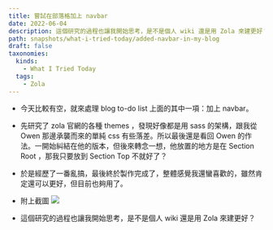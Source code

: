 ```yaml
---
title: 嘗試在部落格加上 navbar
date: 2022-06-04
description: 這個研究的過程也讓我開始思考，是不是個人 wiki 還是用 Zola 來建更好？
path: snapshots/what-i-tried-today/added-navbar-in-my-blog
draft: false
taxonomies:
  kinds: 
    - What I Tried Today
  tags: 
    - Zola
---
```


* 今天比較有空，就來處理 blog to-do list 上面的其中一項：加上 navbar。

* 先研究了 zola 官網的各種 themes ，發現好像都是用 sass 的架構，跟我從 Owen 那邊承襲而來的單純 css 有些落差。所以最後還是看回 Owen 的作法。一開始糾結在他的版本，但後來轉念一想，他放置的地方是在 Section Root ，那我只要放到 Section Top 不就好了？

* 於是經歷了一番亂搞，最後終於製作完成了，整體感覺我還蠻喜歡的，雖然肯定還可以更好，但目前也夠用了。

* 附上截圖 ![](https://pinchlime-screenshots.s3.ap-northeast-1.amazonaws.com/blog-navbar_9OSlVQ.webp)

* 這個研究的過程也讓我開始思考，是不是個人 wiki 還是用 Zola 來建更好？